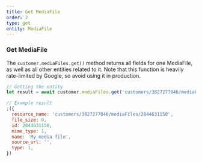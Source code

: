 ```yaml
---
title: Get MediaFile
order: 2
type: get
entity: MediaFile
---
```


### Get MediaFile

The `customer.mediaFiles.get()` method returns all fields for one MediaFile, as well as all other entities related to it. Note that this function is heavily rate-limited by Google, so avoid using it in production.

```javascript
// Getting the entity
let result = await customer.mediaFiles.get('customers/3827277046/mediaFiles/2844631150')
```

```javascript
// Example result
;({
  resource_name: 'customers/3827277046/mediaFiles/2844631150',
  file_size: 0,
  id: 2844631150,
  mime_type: 1,
  name: 'My media file',
  source_url: '',
  type: 1,
})
```

